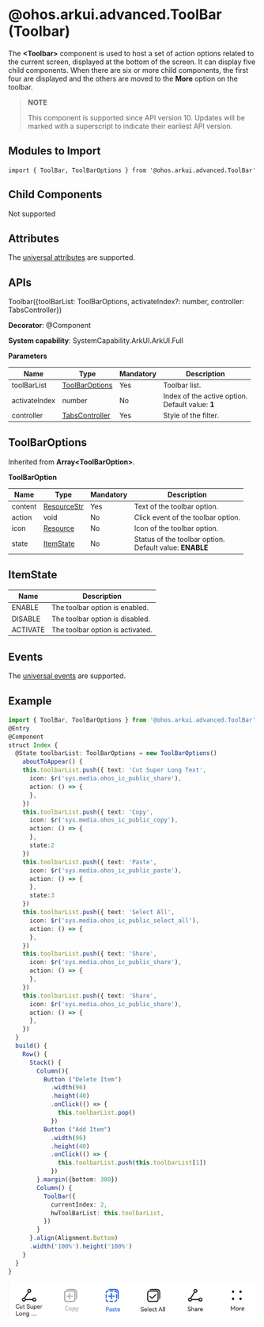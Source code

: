 # @ohos.arkui.advanced.ToolBar (Toolbar)


The **\<Toolbar>** component is used to host a set of action options related to the current screen, displayed at the bottom of the screen. It can display five child components. When there are six or more child components, the first four are displayed and the others are moved to the **More** option on the toolbar.


> **NOTE**
>
> This component is supported since API version 10. Updates will be marked with a superscript to indicate their earliest API version.


## Modules to Import

```
import { ToolBar, ToolBarOptions } from '@ohos.arkui.advanced.ToolBar'
```


## Child Components

Not supported

## Attributes
The [universal attributes](ts-universal-attributes-size.md) are supported.

## APIs

Toolbar({toolBarList: ToolBarOptions, activateIndex?: number, controller: TabsController})

**Decorator**: @Component

**System capability**: SystemCapability.ArkUI.ArkUI.Full

**Parameters**

| Name| Type| Mandatory| Description| 
| -------- | -------- | -------- | -------- |
| toolBarList | [ToolBarOptions](#toolbaroptions) | Yes| Toolbar list.| 
| activateIndex | number | No| Index of the active option.<br>Default value: **1**| 
| controller | [TabsController](ts-container-tabs.md#tabscontroller) | Yes| Style of the filter.| 


## ToolBarOptions

Inherited from **Array\<ToolBarOption>**.

**ToolBarOption**

| Name| Type| Mandatory| Description| 
| -------- | -------- | -------- | -------- |
| content | [ResourceStr](ts-types.md#resourcestr) | Yes| Text of the toolbar option.| 
| action | void | No| Click event of the toolbar option.| 
| icon | [Resource](ts-types.md#resource) | No| Icon of the toolbar option.| 
| state | [ItemState](#itemstate) | No| Status of the toolbar option.<br>Default value: **ENABLE**| 


## ItemState

| Name| Description| 
| -------- | -------- |
| ENABLE | The toolbar option is enabled.| 
| DISABLE | The toolbar option is disabled.| 
| ACTIVATE | The toolbar option is activated.| 

## Events
The [universal events](ts-universal-events-click.md) are supported.

## Example

```ts
import { ToolBar, ToolBarOptions } from '@ohos.arkui.advanced.ToolBar'
@Entry
@Component
struct Index {
  @State toolbarList: ToolBarOptions = new ToolBarOptions()
    aboutToAppear() {
    this.toolbarList.push({ text: 'Cut Super Long Text',
      icon: $r('sys.media.ohos_ic_public_share'),
      action: () => {
      },
    })
    this.toolbarList.push({ text: 'Copy',
      icon: $r('sys.media.ohos_ic_public_copy'),
      action: () => {
      },
      state:2
    })
    this.toolbarList.push({ text: 'Paste',
      icon: $r('sys.media.ohos_ic_public_paste'),
      action: () => {
      },
      state:3
    })
    this.toolbarList.push({ text: 'Select All',
      icon: $r('sys.media.ohos_ic_public_select_all'),
      action: () => {
      },
    })
    this.toolbarList.push({ text: 'Share',
      icon: $r('sys.media.ohos_ic_public_share'),
      action: () => {
      },
    })
    this.toolbarList.push({ text: 'Share',
      icon: $r('sys.media.ohos_ic_public_share'),
      action: () => {
      },
    })
  }
  build() {
    Row() {
      Stack() {
        Column(){
          Button ("Delete Item")
            .width(96)
            .height(40)
            .onClick(() => {
              this.toolbarList.pop()
            })
          Button ("Add Item")
            .width(96)
            .height(40)
            .onClick(() => {
              this.toolbarList.push(this.toolbarList[1])
            })
        }.margin({bottom: 300})
        Column() {
          ToolBar({
            currentIndex: 2,
            hwToolBarList: this.toolbarList,
          })
        }
      }.align(Alignment.Bottom)
      .width('100%').height('100%')
    }
  }
}
```

![en-us_image_0000001658655445](figures/en-us_image_0000001658655445.png)
